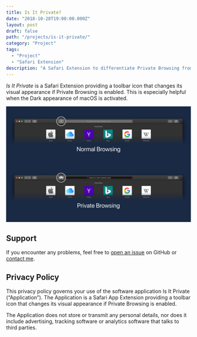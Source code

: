 ```yaml
---
title: Is It Private?
date: "2018-10-28T19:00:00.000Z"
layout: post
draft: false
path: "/projects/is-it-private/"
category: "Project"
tags:
  - "Project"
  - "Safari Extension"
description: "A Safari Extension to differentiate Private Browsing from Normal Browsing in macOS' Dark appearance"
---
```


_Is It Private_ is a Safari Extension providing a toolbar icon that changes its visual appearance if Private Browsing is enabled. This is especially helpful when the Dark appearance of macOS is activated.

![Screenshot of the Safari Extension](Screenshot.png "Is It Private Safari Extension")


## Support

If you encounter any problems, feel free to [open an issue](https://github.com/ffittschen/isitprivate/issues) on GitHub or [contact me](/contact).


## Privacy Policy

This privacy policy governs your use of the software application Is It Private (“Application”). The Application is a Safari App Extension providing a toolbar icon that changes its visual appearance if Private Browsing is enabled.

The Application does not store or transmit any personal details, nor does it include advertising, tracking software or analytics software that talks to third parties.